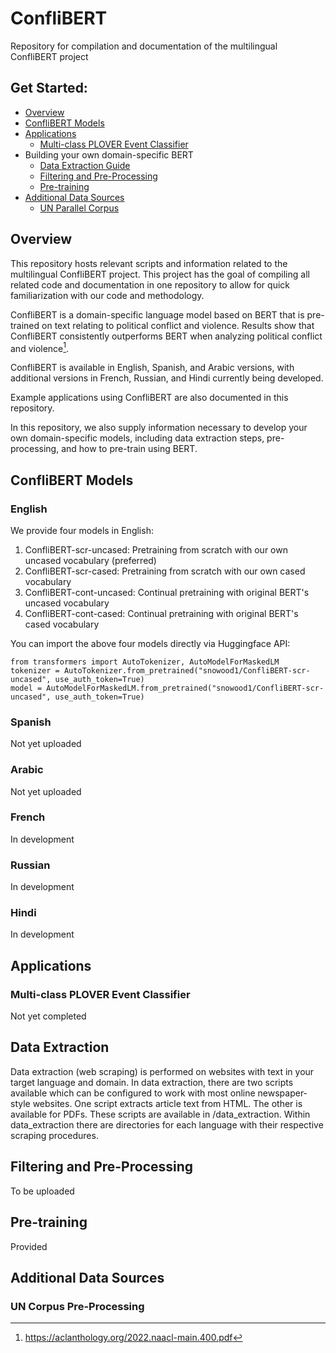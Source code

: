 # ConfliBERT
Repository for compilation and documentation of the multilingual ConfliBERT project

## Get Started:
* [Overview](#overview)
* [ConfliBERT Models](#conflibert-models)
* [Applications](#applications)
    * [Multi-class PLOVER Event Classifier](#multi-class-plover-event-classifier)
* Building your own domain-specific BERT
    * [Data Extraction Guide](#data-extraction)
    * [Filtering and Pre-Processing](#filtering-and-pre-processing)
    * [Pre-training](#pre-training)
* [Additional Data Sources](#additional-data-sources)
    * [UN Parallel Corpus](#un-corpus-pre-processing)

## Overview

This repository hosts relevant scripts and information related to the multilingual ConfliBERT project. This project has the goal of compiling all related code and documentation in one repository to allow for quick familiarization with our code and methodology.

ConfliBERT is a domain-specific language model based on BERT that is pre-trained on text relating to political conflict and violence. Results show that ConfliBERT consistently outperforms BERT when analyzing political conflict and violence[^1].

ConfliBERT is available in English, Spanish, and Arabic versions, with additional versions in French, Russian, and Hindi currently being developed.

Example applications using ConfliBERT are also documented in this repository. 

In this repository, we also supply information necessary to develop your own domain-specific models, including data extraction steps, pre-processing, and how to pre-train using BERT.

[^1]: https://aclanthology.org/2022.naacl-main.400.pdf

## ConfliBERT Models

### English

We provide four models in English:
1. ConfliBERT-scr-uncased:      Pretraining from scratch with our own uncased vocabulary (preferred)
2. ConfliBERT-scr-cased:      Pretraining from scratch with our own cased vocabulary
3. ConfliBERT-cont-uncased:      Continual pretraining with original BERT's uncased vocabulary
4. ConfliBERT-cont-cased:      Continual pretraining with original BERT's cased vocabulary

You can import the above four models directly via Huggingface API:

```
from transformers import AutoTokenizer, AutoModelForMaskedLM
tokenizer = AutoTokenizer.from_pretrained("snowood1/ConfliBERT-scr-uncased", use_auth_token=True)
model = AutoModelForMaskedLM.from_pretrained("snowood1/ConfliBERT-scr-uncased", use_auth_token=True)
```

### Spanish

Not yet uploaded

### Arabic

Not yet uploaded

### French

In development

### Russian

In development

### Hindi

In development

## Applications

### Multi-class PLOVER Event Classifier

Not yet completed

## Data Extraction

Data extraction (web scraping) is performed on websites with text in your target language and domain. In data extraction, there are two scripts available which can be configured to work with most online newspaper-style websites. One script extracts article text from HTML. The other is available for PDFs. These scripts are available in /data_extraction. Within data_extraction there are directories for each language with their respective scraping procedures.

## Filtering and Pre-Processing

To be uploaded

## Pre-training

Provided 

## Additional Data Sources

### UN Corpus Pre-Processing